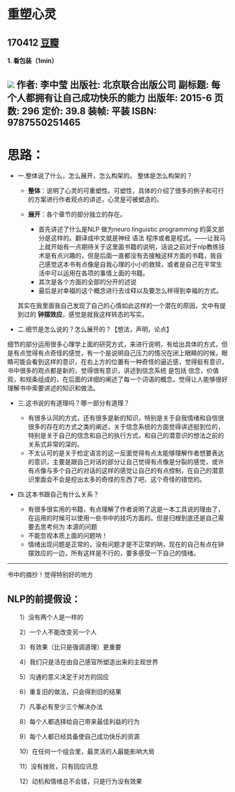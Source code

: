 # 重塑心灵

170412
[豆瓣](https://book.douban.com/subject/26424544/)
-------
**1. 看包装（1min）**

![](http://https://img3.doubanio.com/lpic/s28109471.jpg)
作者:  李中莹 
出版社: 北京联合出版公司
副标题: 每个人都拥有让自己成功快乐的能力
出版年: 2015-6
页数: 296
定价: 39.8
装帧: 平装
ISBN: 9787550251465
----------
# 思路：
- 一.整体说了什么，怎么展开，怎么构架的。 整体是怎么构架的？
	- **整体**：说明了心灵的可重塑性。可塑性，具体的介绍了很多的例子和可行的方案进行作者观点的讲述，心灵是可被塑造的。

 	- **展开**：各个章节的部分独立的存在。
	 	- 首先讲述了什么是NLP 做为neuro linguistic programming 的英文部分是这样的。翻译成中文就是神经 语法 程序或者是程式。——让我马上就开始有一点期待关于这里面书籍的说明，话说之前对于nlp教练技术是有点兴趣的，但是后面一直都没有去接触这样方面的书籍，我自己感觉这本书有点像是自我心理的小小的救赎，或者是自己在平常生活中可以运用在各项的事情上面的书籍。
	 	- 其次是各个方面的全部的分开的述说
	 	- 最后是对幸福的这个概念进行去诠释以及要怎么样得到幸福的方式。

  其实在我里面我自己发现了自己的心情如此这样的一个潜在的原因，文中有提到过的 **钟摆效应**，感觉是就我这样转态的写实。


- 二.细节是怎么说的？怎么展开的？【想法，声明，论点】
  
细节的部分运用很多心理学上面的研究方式，来进行说明，有给出具体的方式，但是有点觉得有点奇怪的感觉，有一个是说明自己压力的情况在闭上眼睛的时候，眼睛可能会看到这样的意识，在右上方的位置有一种奇怪的逼近感，觉得挺有意识，书中很多的观点都是新的，觉得很有意识，讲述到信念系统 是包括 信念，价值观，和规条组成的，在后面的详细的阐述了每一个词语的概念。觉得让人能够很好理解书中索要讲述的知识和做法。


- 三.这书说的有道理吗？哪一部分有道理？
	- 有很多认同的方式，还有很多是新的知识，特别是关于自我情绪和自信很很多的存在的方式之类的阐述，关于信念系统的方面觉得讲述挺到位的，特别是关于自己的信念和自己的执行方式，和自己的潜意识的想法之前的关系式非常的深的。
	- 不太认可的是关于检定语言的这一反面觉得有点太能够理解作者想要表达的意识，主要是跟自己对话的部分让自己觉得有点像是分裂的感觉，或许有点像与多个自己的对话的这样的感觉让自己的有点控制，在自己的潜意识里面会不会是挖出太多的奇怪的东西了吧、这个奇怪的错觉的。 


- 四.这本书跟自己有什么关系？
	- 有很多很实用的书籍，有点理解了作者说明了这是一本工具说的理由了，在运用的时候可以使用一些书中的技巧方面的。但是归根到底还是自己需要去思考何为 本源的问题
	- 不能忽视本质上面的问题呐！
	- 情绪出现问题是正常的，没有问题才是不正常的呐，现在的自己有点在钟摆效应的一边，所有这样是不行的，要多感受一下自己的情绪。

----
书中的摘抄！觉得特别好的地方

## NLP的前提假设：

　　1）没有两个人是一样的


　　2）一个人不能改变另一个人

　　3）有效果（比只是强调道理）更重要

　　4）我们只是活在由自己感官所塑造出来的主观世界

　　5）沟通的意义决定于对方的回应

　　6）重复旧的做法，只会得到旧的结果

　　7）凡事必有至少三个解决办法

　　8）每个人都选择给自己带来最佳利益的行为

　　9）每个人都已经具备使自己成功快乐的资源

　　10）在任何一个组合里，最灵活的人最能影响大局

　　11）没有挫败，只有回应讯息


　　12）动机和情绪总不会错，只是行为没有效果







